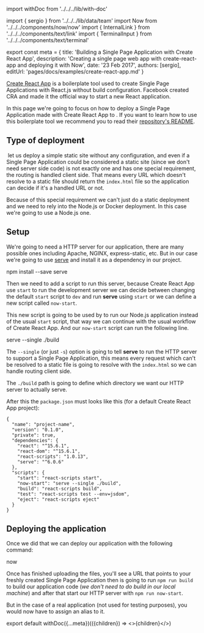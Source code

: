 import withDoc from '../../../lib/with-doc'

import { sergio } from '../../../lib/data/team'
import Now from '../../../components/now/now'
import { InternalLink } from '../../../components/text/link'
import { TerminalInput } from '../../../components/text/terminal'

export const meta = {
  title: 'Building a Single Page Application with Create React App',
  description: 'Creating a single page web app with create-react-app and deploying it with Now',
  date: '23 Feb 2017',
  authors: [sergio],
  editUrl: 'pages/docs/examples/create-react-app.md'
}

[Create React App](https://github.com/facebookincubator/create-react-app) is a boilerplate tool used to create Single Page Applications with React.js without build configuration. Facebook created CRA and made it the official way to start a new React application.

In this page we're going to focus on how to deploy a Single Page Application made with Create React App to <Now color="#000"/>. If you want to learn how to use this boilerplate tool we recommend you to read their [repository's README](https://github.com/facebookincubator/create-react-app/blob/master/README.md).

## Type of deployment

&#8203;<Now color="#000"/> let us deploy a simple <InternalLink href="/docs/examples/static">static site</InternalLink> without any configuration, and even if a Single Page Application could be considered a static site (since we don't need server side code) is not exactly one and has one special requirement, the routing is handled client side. That means every URL which doesn't resolve to a static file should return the `index.html` file so the application can decide if it's a handled URL or not.

Because of this special requirement we can't just do a <InternalLink href="/docs/getting-started/deployment#static-deployment">static deployment</InternalLink> and we need to rely into the <InternalLink href="/docs/getting-started/deployment#node.js-deployment">Node.js</InternalLink> or <InternalLink href="/docs/getting-started/deployment#docker-deployment">Docker</InternalLink> deployment. In this case we're going to use a Node.js one.

## Setup

We're going to need a HTTP server for our application, there are many possible ones including Apache, NGINX, express-static, etc. But in our case we're going to use [serve](https://github.com/zeit/serve) and install it as a dependency in our project.

<TerminalInput>npm install --save serve</TerminalInput>

Then we need to add a script to run this server, because Create React App use `start` to run the development server we can decide between changing the default `start` script to `dev` and run **serve** using `start` or we can define a new script called `now-start`.

This new script is going to be used by <Now color="#000"/> to run our Node.js application instead of the usual `start` script, that way we can continue with the usual workflow of Create React App. And our `now-start` script can run the following line.

<TerminalInput>serve --single ./build</TerminalInput>

The `--single` (or just `-s`) option is going to tell **serve** to run the HTTP server to support a Single Page Application, this means every request which can't be resolved to a static file is going to resolve with the `index.html` so we can handle routing client side.

The `./build` path is going to define which directory we want our HTTP server to actually serve.

After this the `package.json` must looks like this (for a default Create React App project):

```
{
  "name": "project-name",
  "version": "0.1.0",
  "private": true,
  "dependencies": {
    "react": "^15.6.1",
    "react-dom": "^15.6.1",
    "react-scripts": "1.0.13",
    "serve": "^6.0.6"
  },
  "scripts": {
    "start": "react-scripts start",
    "now-start": "serve --single ./build",
    "build": "react-scripts build",
    "test": "react-scripts test --env=jsdom",
    "eject": "react-scripts eject"
  }
}
```

## Deploying the application
Once we did that we can deploy our application with the following command:

<TerminalInput>now</TerminalInput>

Once <Now color="#000" /> has finished uploading the files, you'll see a URL that points to your freshly created Single Page Application then is going to run `npm run build` to build our application code (_we don't need to do build in our local machine_) and after that start our HTTP server with `npm run now-start`.

But in the case of a real application (not used for testing purposes), you would now have to <InternalLink href="/docs/features/aliases">assign an alias</InternalLink> to it.

export default withDoc({...meta})(({children}) => <>{children}</>)
